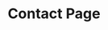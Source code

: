 ---
title: Contact Page
description: Nous sommes une entreprise de nettoyage soucieuse de l'environnement dans la région de Montréal. 
layout: contact

bannerh1: Contact Us
 
intro: Nous sommes toujours impatients de rentrer en contact avec vous et ferons de notre mieux pour vous répondre dans les plus brefs délais!
returnpolicy: "** <strong> Conteneurs de retour: </strong> Une fois que vous avez 10 de nos conteneurs / bouteilles, vous pouvez nous les retourner gratuitement! Remplissez simplement le formulaire ci-dessus, choisissez l'option `` Conteneurs de retour '' dans le menu déroulant et assurez-vous de nous donner votre adresse ainsi que les dimensions et le poids de votre colis dans la section Message du formulaire. Nous vous enverrons une étiquette pour que vous nous les renvoyiez gratuitement. <br> <br> Si vous avez moins de 10 contenants / bouteilles, vous pouvez également les renvoyer pour réutilisation, mais l'expédition ne sera pas à notre charge."
---